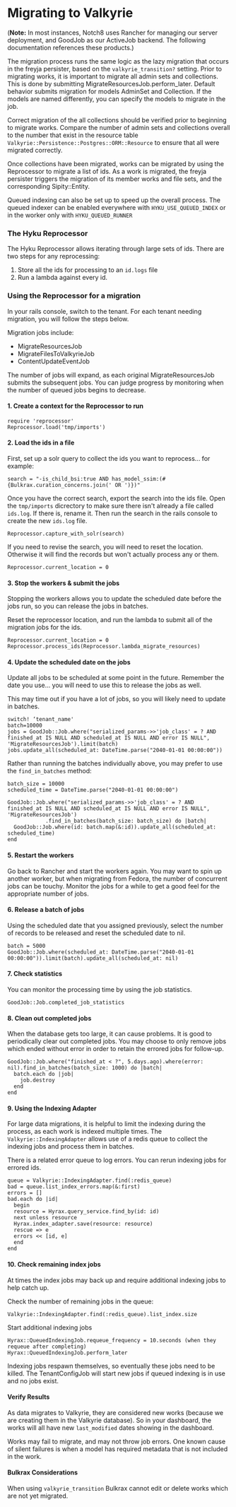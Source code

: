# Migrating to Valkyrie

(**Note:** In most instances, Notch8 uses Rancher for managing our server deployment, and GoodJob as our ActiveJob backend. The following documentation references these products.)

The migration process runs the same logic as the lazy migration that occurs in the freyja persister, based on the `valkyrie_transition?` setting. Prior to migrating works, it is important to migrate all admin sets and collections. This is done by submitting MigrateResourcesJob.perform_later. Default behavior submits migration for models AdminSet and Collection. If the models are named differently, you can specify the models to migrate in the job.

Correct migration of the all collections should be verified prior to beginning to migrate works. Compare the number of admin sets and collections overall to the number that exist in the resource table `Valkyrie::Persistence::Postgres::ORM::Resource` to ensure that all were migrated correctly.

Once collections have been migrated, works can be migrated by using the Reprocessor to migrate a list of ids. As a work is migrated, the freyja persister triggers the migration of its member works and file sets, and the corresponding Sipity::Entity.

Queued indexing can also be set up to speed up the overall process. The queued indexer can be enabled everywhere with `HYKU_USE_QUEUED_INDEX` or in the worker only with `HYKU_QUEUED_RUNNER`

### The Hyku Reprocessor

The Hyku Reprocessor allows iterating through large sets of ids. There are two steps for any reprocessing:
1. Store all the ids for processing to an `id.logs` file
2. Run a lambda against every id.

### Using the Reprocessor for a migration
In your rails console, switch to the tenant. For each tenant needing migration, you will follow the steps below.

Migration jobs include:
- MigrateResourcesJob
- MigrateFilesToValkyrieJob
- ContentUpdateEventJob

The number of jobs will expand, as each original MigrateResourcesJob submits the subsequent jobs. You can judge progress by monitoring when the number of queued jobs begins to decrease.
#### 1. Create a context for the Reprocessor to run

```
require 'reprocessor'
Reprocessor.load('tmp/imports')
```
#### 2. Load the ids in a file

First, set up a solr query to collect the ids you want to reprocess... for example:
```
search = "-is_child_bsi:true AND has_model_ssim:(#{Bulkrax.curation_concerns.join(' OR ')})"
```
Once you have the correct search, export the search into the ids file. Open the `tmp/imports` dicrectory to make sure there isn't already a file called `ids.log`. If there is, rename it. Then run the search in the rails console to create the new `ids.log` file.
```
Reprocessor.capture_with_solr(search)
```
If you need to revise the search, you will need to reset the location. Otherwise it will find the records but won't actually process any or them.
```
Reprocessor.current_location = 0
```
#### 3. Stop the workers & submit the jobs

Stopping the workers allows you to update the scheduled date before the jobs run, so you can release the jobs in batches.

Reset the reprocessor location, and run the lambda to submit all of the migration jobs for the ids.
```
Reprocessor.current_location = 0
Reprocessor.process_ids(Reprocessor.lambda_migrate_resources)
```
#### 4. Update the scheduled date on the jobs

Update all jobs to be scheduled at some point in the future. Remember the date you use... you will need to use this to release the jobs as well.

This may time out if you have a lot of jobs, so you will likely need to update in batches.
```
switch! ‘tenant_name'
batch=10000
jobs = GoodJob::Job.where("serialized_params->>'job_class' = ? AND finished_at IS NULL AND scheduled_at IS NULL AND error IS NULL", 'MigrateResourcesJob').limit(batch)
jobs.update_all(scheduled_at: DateTime.parse("2040-01-01 00:00:00"))
```
Rather than running the batches individually above, you may prefer to use the `find_in_batches` method:
```
batch_size = 10000
scheduled_time = DateTime.parse("2040-01-01 00:00:00")

GoodJob::Job.where("serialized_params->>'job_class' = ? AND finished_at IS NULL AND scheduled_at IS NULL AND error IS NULL", 'MigrateResourcesJob')
            .find_in_batches(batch_size: batch_size) do |batch|
  GoodJob::Job.where(id: batch.map(&:id)).update_all(scheduled_at: scheduled_time)
end
```

#### 5. Restart the workers

Go back to Rancher and start the workers again. You may want to spin up another worker, but when migrating from Fedora, the number of concurrent jobs can be touchy. Monitor the jobs for a while to get a good feel for the appropriate number of jobs.

#### 6. Release a batch of jobs

Using the scheduled date that you assigned previously, select the number of records to be released and reset the scheduled date to nil.
```
batch = 5000
GoodJob::Job.where(scheduled_at: DateTime.parse("2040-01-01 00:00:00")).limit(batch).update_all(scheduled_at: nil)
```
#### 7. Check statistics

You can monitor the processing time by using the job statistics.
```
GoodJob::Job.completed_job_statistics
```
#### 8. Clean out completed jobs

When the database gets too large, it can cause problems. It is good to periodically clear out completed jobs. You may choose to only remove jobs which ended without error in order to retain the errored jobs for follow-up.
```
GoodJob::Job.where("finished_at < ?", 5.days.ago).where(error: nil).find_in_batches(batch_size: 1000) do |batch|
  batch.each do |job|
    job.destroy
  end
end
```
#### 9. Using the Indexing Adapter

For large data migrations, it is helpful to limit the indexing during the process, as each work is indexed multiple times. The `Valkyrie::IndexingAdapter` allows use of a redis queue to collect the indexing jobs and process them in batches.

There is a related error queue to log errors. You can rerun indexing jobs for errored ids.
```
queue = Valkyrie::IndexingAdapter.find(:redis_queue)
bad = queue.list_index_errors.map(&:first)
errors = []
bad.each do |id|
  begin
  resource = Hyrax.query_service.find_by(id: id)
  next unless resource
  Hyrax.index_adapter.save(resource: resource)
  rescue => e
  errors << [id, e]
  end
end
```
#### 10. Check remaining index jobs

At times the index jobs may back up and require additional indexing jobs to help catch up.

Check the number of remaining jobs in the queue:
```
Valkyrie::IndexingAdapter.find(:redis_queue).list_index.size
```
Start additional indexing jobs
```
Hyrax::QueuedIndexingJob.requeue_frequency = 10.seconds (when they requeue after completing)
Hyrax::QueuedIndexingJob.perform_later
```
Indexing jobs respawn themselves, so eventually these jobs need to be killed. The TenantConfigJob will start new jobs if queued indexing is in use and no jobs exist.

#### Verify Results

As data migrates to Valkyrie, they are considered new works (because we are creating them in the Valkyrie database). So in your dashboard, the works will all have new `last_modified` dates showing in the dashboard. 

Works may fail to migrate, and may not throw job errors. One known cause of silent failures is when a model has required metadata that is not included in the work.

#### Bulkrax Considerations

When using `valkyrie_transition` Bulkrax cannot edit or delete works which are not yet migrated.